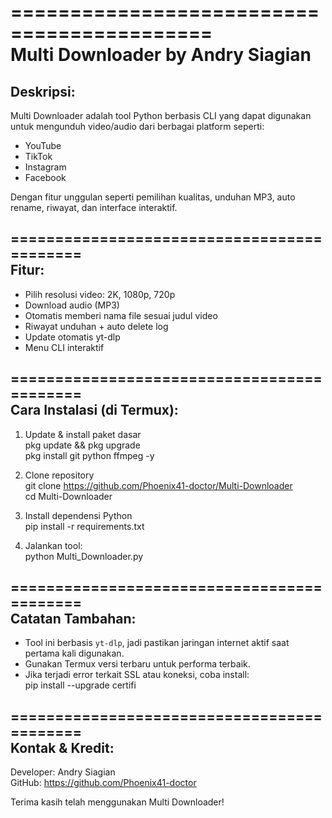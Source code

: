 ===========================================  
     Multi Downloader by Andry Siagian  
===========================================  

Deskripsi:  
-----------  
Multi Downloader adalah tool Python berbasis CLI yang dapat digunakan untuk mengunduh video/audio dari berbagai platform seperti:  
- YouTube  
- TikTok  
- Instagram  
- Facebook  

Dengan fitur unggulan seperti pemilihan kualitas, unduhan MP3, auto rename, riwayat, dan interface interaktif.  

===========================================  
Fitur:  
-------  
- Pilih resolusi video: 2K, 1080p, 720p  
- Download audio (MP3)  
- Otomatis memberi nama file sesuai judul video  
- Riwayat unduhan + auto delete log  
- Update otomatis yt-dlp  
- Menu CLI interaktif  

===========================================  
Cara Instalasi (di Termux):  
-----------------------------  
1. Update & install paket dasar  
   pkg update && pkg upgrade  
   pkg install git python ffmpeg -y  

2. Clone repository  
   git clone https://github.com/Phoenix41-doctor/Multi-Downloader  
   cd Multi-Downloader 

3. Install dependensi Python  
   pip install -r requirements.txt  

4. Jalankan tool:  
   python Multi_Downloader.py  

===========================================  
Catatan Tambahan:  
------------------  
- Tool ini berbasis `yt-dlp`, jadi pastikan jaringan internet aktif saat pertama kali digunakan.  
- Gunakan Termux versi terbaru untuk performa terbaik.  
- Jika terjadi error terkait SSL atau koneksi, coba install:  
   pip install --upgrade certifi  

===========================================  
Kontak & Kredit:  
----------------  
Developer: Andry Siagian  
GitHub: https://github.com/Phoenix41-doctor  

Terima kasih telah menggunakan Multi Downloader!

